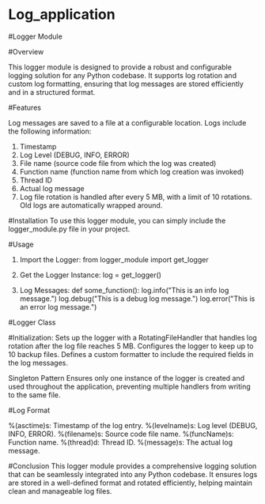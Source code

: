 # Log_application
#Logger Module

#Overview
 
This logger module is designed to provide a robust and configurable logging solution for any Python codebase. It supports log rotation and custom log formatting, ensuring that log messages are stored efficiently and in a structured format.

#Features

Log messages are saved to a file at a configurable location.
Logs include the following information:
 1) Timestamp
 2) Log Level (DEBUG, INFO, ERROR)
 3) File name (source code file from which the log was created)
 4) Function name (function name from which log creation was invoked)
 5) Thread ID
 6) Actual log message
 7) Log file rotation is handled after every 5 MB, with a limit of 10 rotations. Old logs are automatically wrapped around.

#Installation
To use this logger module, you can simply include the logger_module.py file in your project.

#Usage
 1) Import the Logger:
 from logger_module import get_logger

 2) Get the Logger Instance:
 log = get_logger()

 3) Log Messages:
 def some_function():
    log.info("This is an info log message.")
    log.debug("This is a debug log message.")
    log.error("This is an error log message.")

#Logger Class

#Initialization:
Sets up the logger with a RotatingFileHandler that handles log rotation after the log file reaches 5 MB.
Configures the logger to keep up to 10 backup files.
Defines a custom formatter to include the required fields in the log messages.

Singleton Pattern
Ensures only one instance of the logger is created and used throughout the application, preventing multiple handlers from writing to the same file.

#Log Format

 %(asctime)s: Timestamp of the log entry.
 %(levelname)s: Log level (DEBUG, INFO, ERROR).
 %(filename)s: Source code file name.
 %(funcName)s: Function name.
 %(thread)d: Thread ID.
 %(message)s: The actual log message.
 
#Conclusion
This logger module provides a comprehensive logging solution that can be seamlessly integrated into any Python codebase. It ensures logs are stored in a well-defined format and rotated efficiently, helping maintain clean and manageable log files.
